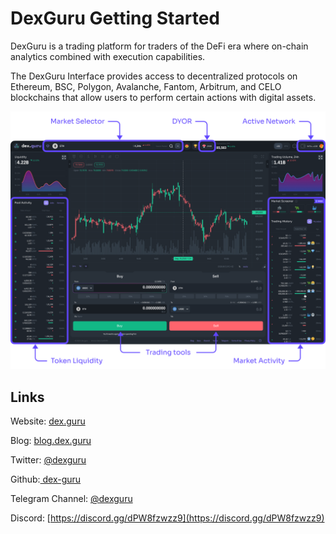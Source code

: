 # DexGuru Getting Started

DexGuru is a  trading platform for traders of the DeFi era where on-chain analytics combined with execution capabilities.&#x20;

The DexGuru Interface provides access to decentralized protocols on Ethereum, BSC, Polygon, Avalanche, Fantom, Arbitrum, and CELO blockchains that allow users to perform certain actions with digital assets.

![](<.gitbook/assets/DexGuru Getting Started (1).png>)

## **Links**

Website: [dex.guru](https://dex.guru)&#x20;

Blog: [blog.dex.guru](https://blog.dex.guru)

Twitter: [@dexguru](https://twitter.com/dexguru)&#x20;

Github:[ dex-guru](https://github.com/dex-guru/)

Telegram Channel: [@dexguru ](https://t.me/dexguru)&#x20;

Discord: [https://discord.gg/dPW8fzwzz9](https://discord.gg/dPW8fzwzz9)
